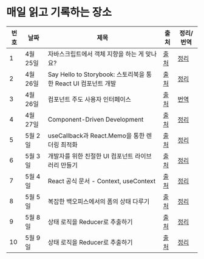 # 매일 읽고 기록하는 장소

| 번호 | 날짜     | 제목                                                           | 출처                                                                                                                                                 | 정리/번역                   |
| ---- | -------- | -------------------------------------------------------------- | ---------------------------------------------------------------------------------------------------------------------------------------------------- | --------------------------- |
| 1    | 4월 25일 | 자바스크립트에서 객체 지향을 하는 게 맞나요?                   | [출처](https://yozm.wishket.com/magazine/detail/1396/)                                                                                               | [정리](./posts/220425.md)   |
| 2    | 4월 26일 | Say Hello to Storybook: 스토리북을 통한 React UI 컴포넌트 개발 | [출처](https://www.youtube.com/watch?v=jc9xKzdkYDg&t=121s)                                                                                           | [정리](./posts/220426-1.md) |
| 3    | 4월 26일 | 컴포넌트 주도 사용자 인터페이스                                | [출처](https://www.componentdriven.org/)                                                                                                             | [번역](./posts/220426-2.md) |
| 4    | 4월 27일 | Component-Driven Development                                   | [출처](https://www.chromatic.com/blog/component-driven-development/)                                                                                 | [정리](./posts/220427.md)   |
| 5    | 5월 2일  | useCallback과 React.Memo을 통한 렌더링 최적화                  | [출처](https://velog.io/@yejinh/useCallback%EA%B3%BC-React.Memo%EC%9D%84-%ED%86%B5%ED%95%9C-%EB%A0%8C%EB%8D%94%EB%A7%81-%EC%B5%9C%EC%A0%81%ED%99%94) | [정리](./posts/220502.md)   |
| 6    | 5월 3일  | 개발자를 위한 친절한 UI 컴포넌트 라이브러리 만들기             | [출처](https://www.youtube.com/watch?v=xQOpjychnwQ)                                                                                                  | [정리](./posts/220503.md)   |
| 7    | 5월 4일  | React 공식 문서 - Context, useContext                          | [출처](https://ko.reactjs.org/docs/context.html)                                                                                                     | [정리](./posts/220504.md)   |
| 8    | 5월 5일  | 복잡한 백오피스에서의 폼의 상태 다루기                         | [출처](https://www.youtube.com/watch?v=ycxqVYD2N0w&t=1696s)                                                                                          | [정리](./posts/220505.md)   |
| 9    | 5월 8일  | 상태 로직을 Reducer로 추출하기                                 | [출처](https://beta.reactjs.org/learn/extracting-state-logic-into-a-reducer)                                                                         | [정리](./posts/220508.md)   |
| 10   | 5월 9일  | 상태 로직을 Reducer로 추출하기                                 | [출처](https://beta.reactjs.org/learn/scaling-up-with-reducer-and-context)                                                                           | [정리](./posts/220509.md)   |
